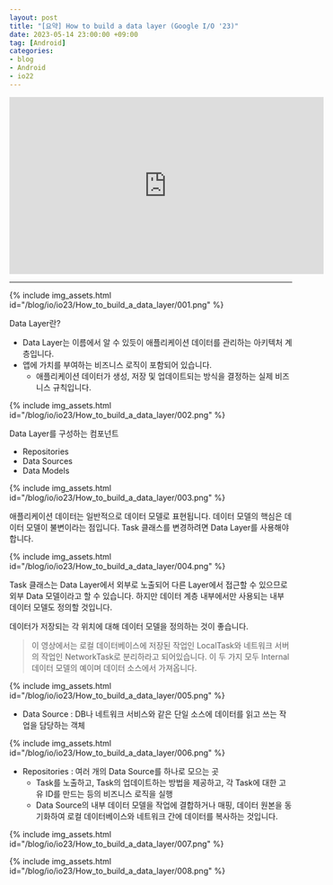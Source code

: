 ```yaml
---
layout: post
title: "[요약] How to build a data layer (Google I/O '23)"
date: 2023-05-14 23:00:00 +09:00
tag: [Android]
categories:
- blog
- Android
- io22
---
```


<div class="youtube">
  <iframe width="560" height="315" src="https://www.youtube.com/embed/P125nWICYps" frameborder="0" allow="accelerometer; autoplay; encrypted-media; gyroscope; picture-in-picture" allowfullscreen></iframe>
</div>

<!--more-->

- - -

{% include img_assets.html id="/blog/io/io23/How_to_build_a_data_layer/001.png" %}

Data Layer란? 

- Data Layer는 이름에서 알 수 있듯이 애플리케이션 데이터를 관리하는 아키텍처 계층입니다.
- 앱에 가치를 부여하는 비즈니스 로직이 포함되어 있습니다.
  - 애플리케이션 데이터가 생성, 저장 및 업데이트되는 방식을 결정하는 실제 비즈니스 규칙입니다.

{% include img_assets.html id="/blog/io/io23/How_to_build_a_data_layer/002.png" %}

Data Layer를 구성하는 컴포넌트

- Repositories
- Data Sources
- Data Models

{% include img_assets.html id="/blog/io/io23/How_to_build_a_data_layer/003.png" %}

애플리케이션 데이터는 일반적으로 데이터 모델로 표현됩니다. 데이터 모델의 핵심은 데이터 모델이 불변이라는 점입니다. Task 클래스를 변경하려면 Data Layer를 사용해야 합니다.

{% include img_assets.html id="/blog/io/io23/How_to_build_a_data_layer/004.png" %}

Task 클래스는 Data Layer에서 외부로 노출되어 다른 Layer에서 접근할 수 있으므로 외부 Data 모델이라고 할 수 있습니다. 하지만 데이터 계층 내부에서만 사용되는 내부 데이터 모델도 정의할 것입니다. 

데이터가 저장되는 각 위치에 대해 데이터 모델을 정의하는 것이 좋습니다.

> 이 영상에서는 로컬 데이터베이스에 저장된 작업인 LocalTask와 네트워크 서버의 작업인 NetworkTask로 분리하라고 되어있습니다. 이 두 가지 모두 Internal 데이터 모델의 예이며 데이터 소스에서 가져옵니다.

{% include img_assets.html id="/blog/io/io23/How_to_build_a_data_layer/005.png" %}

- Data Source : DB나 네트워크 서비스와 같은 단일 소스에 데이터를 읽고 쓰는 작업을 담당하는 객체

{% include img_assets.html id="/blog/io/io23/How_to_build_a_data_layer/006.png" %}

- Repositories : 여러 개의 Data Source를 하나로 모으는 곳
  - Task를 노출하고, Task의 업데이트하는 방법을 제공하고, 각 Task에 대한 고유 ID를 만드는 등의 비즈니스 로직을 실행
  - Data Source의 내부 데이터 모델을 작업에 결합하거나 매핑, 데이터 원본을 동기화하여 로컬 데이터베이스와 네트워크 간에 데이터를 복사하는 것입니다.

{% include img_assets.html id="/blog/io/io23/How_to_build_a_data_layer/007.png" %}

{% include img_assets.html id="/blog/io/io23/How_to_build_a_data_layer/008.png" %}